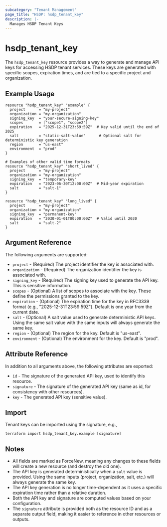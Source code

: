 ```yaml
---
subcategory: "Tenant Management"
page_title: "HSDP: hsdp_tenant_key"
description: |-
  Manages HSDP Tenant Keys
---
```


# hsdp_tenant_key

The `hsdp_tenant_key` resource provides a way to generate and manage API keys for accessing HSDP tenant services. These keys are generated with specific scopes, expiration times, and are tied to a specific project and organization.

## Example Usage

```hcl
resource "hsdp_tenant_key" "example" {
  project      = "my-project"
  organization = "my-organization"
  signing_key  = "your-secure-signing-key"
  scopes       = ["scope1", "scope2"]
  expiration   = "2025-12-31T23:59:59Z"  # Key valid until the end of 2025
  salt         = "static-salt-value"      # Optional salt for deterministic key generation
  region       = "us-east"
  environment  = "prod"
}

# Examples of other valid time formats
resource "hsdp_tenant_key" "short_lived" {
  project      = "my-project"
  organization = "my-organization"
  signing_key  = "temporary-key"
  expiration   = "2023-06-30T12:00:00Z"  # Mid-year expiration
  salt         = "salt-1"
}

resource "hsdp_tenant_key" "long_lived" {
  project      = "my-project"
  organization = "my-organization"
  signing_key  = "permanent-key"
  expiration   = "2030-01-01T00:00:00Z"  # Valid until 2030
  salt         = "salt-2" 
}
```

## Argument Reference

The following arguments are supported:

* `project` - (Required) The project identifier the key is associated with.
* `organization` - (Required) The organization identifier the key is associated with.
* `signing_key` - (Required) The signing key used to generate the API key. This is sensitive information.
* `scopes` - (Optional) A list of scopes to associate with the key. These define the permissions granted to the key.
* `expiration` - (Optional) The expiration time for the key in RFC3339 format (e.g., "2025-12-31T23:59:59Z"). Default is one year from the current date.
* `salt` - (Optional) A salt value used to generate deterministic API keys. Using the same salt value with the same inputs will always generate the same key.
* `region` - (Optional) The region for the key. Default is "us-east".
* `environment` - (Optional) The environment for the key. Default is "prod".

## Attribute Reference

In addition to all arguments above, the following attributes are exported:

* `id` - The signature of the generated API key, used to identify this resource.
* `signature` - The signature of the generated API key (same as id, for consistency with other resources).
* `key` - The generated API key (sensitive value).

## Import

Tenant keys can be imported using the signature, e.g.,

```shell
terraform import hsdp_tenant_key.example [signature]
```

## Notes

* All fields are marked as ForceNew, meaning any changes to these fields will create a new resource (and destroy the old one).
* The API key is generated deterministically when a `salt` value is provided. Using the same inputs (project, organization, salt, etc.) will always generate the same key.
* The API key generation is no longer time-dependent as it uses a specific expiration time rather than a relative duration.
* Both the API key and signature are computed values based on your configuration.
* The `signature` attribute is provided both as the resource ID and as a separate output field, making it easier to reference in other resources or outputs.